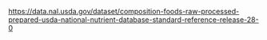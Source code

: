 https://data.nal.usda.gov/dataset/composition-foods-raw-processed-prepared-usda-national-nutrient-database-standard-reference-release-28-0